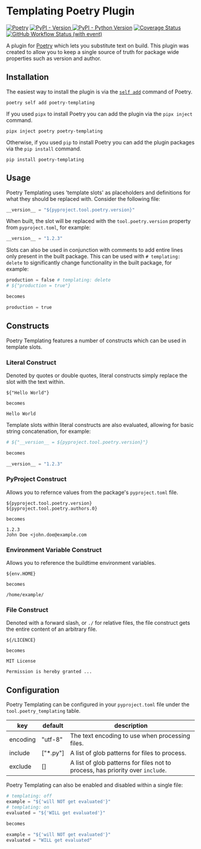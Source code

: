 # Templating Poetry Plugin

[![Poetry](https://img.shields.io/endpoint?url=https://python-poetry.org/badge/v0.json)](https://python-poetry.org/)
[![PyPI - Version](https://img.shields.io/pypi/v/poetry-templating)
](https://pypi.org/project/poetry-templating/)
[![PyPI - Python Version](https://img.shields.io/pypi/pyversions/poetry-templating)](https://pypi.org/project/poetry-templating/)
[![Coverage Status](https://img.shields.io/coverallsCoverage/github/NimajnebEC/poetry-templating)](https://coveralls.io/github/NimajnebEC/poetry-templating?branch=main)
[![GitHub Workflow Status (with event)](https://img.shields.io/github/actions/workflow/status/nimajnebec/poetry-templating/test.yml)
](https://github.com/NimajnebEC/poetry-templating/actions)

A plugin for [Poetry](https://python-poetry.org/) which lets you substitute text on build. This plugin was created to allow you to keep a single source of truth for package wide properties such as version and author.

## Installation

The easiest way to install the plugin is via the [`self add`](https://python-poetry.org/docs/cli/#self-add) command of Poetry.

```
poetry self add poetry-templating
```

If you used `pipx` to install Poetry you can add the plugin via the `pipx inject` command.

```
pipx inject poetry poetry-templating
```

Otherwise, if you used `pip` to install Poetry you can add the plugin packages via the `pip install` command.

```
pip install poetry-templating
```

## Usage

Poetry Templating uses 'template slots' as placeholders and definitions for what they should be replaced with. Consider the following file:

```py
__version__ = "${pyproject.tool.poetry.version}"
```

When built, the slot will be replaced with the `tool.poetry.version` property from `pyproject.toml`, for example:

```py
__version__ = "1.2.3"
```

Slots can also be used in conjunction with comments to add entire lines only present in the built package. This can be used with `# templating: delete` to significantly change functionality in the built package, for example:

```py
production = false # templating: delete
# ${"production = true"}

becomes

production = true
```

## Constructs

Poetry Templating features a number of constructs which can be used in template slots.

### Literal Construct

Denoted by quotes or double quotes, literal constructs simply replace the slot with the text within.

```
${"Hello World"}

becomes

Hello World
```

Template slots within literal constructs are also evaluated, allowing for basic string concatenation, for example:

```py
# ${"__version__ = ${pyproject.tool.poetry.version}"}

becomes

__version__ = "1.2.3"

```

### PyProject Construct

Allows you to refernce values from the package's `pyproject.toml` file.

```
${pyproject.tool.poetry.version}
${pyproject.tool.poetry.authors.0}

becomes

1.2.3
John Doe <john.doe@example.com
```

### Environment Variable Construct

Allows you to reference the buildtime environment variables.

```
${env.HOME}

becomes

/home/example/
```

### File Construct

Denoted with a forward slash, or `./` for relative files, the file construct gets the entire content of an arbitrary file.

```
${/LICENCE}

becomes

MIT License

Permission is hereby granted ...
```

## Configuration

Poetry Templating can be configured in your `pyproject.toml` file under the `tool.poetry_templating` table.

| key      | default   | description                                                                    |
| -------- | --------- | ------------------------------------------------------------------------------ |
| encoding | "utf-8"   | The text encoding to use when processing files.                                |
| include  | ["\*.py"] | A list of glob patterns for files to process.                                  |
| exclude  | []        | A list of glob patterns for files not to process, has priority over `include`. |

Poetry Templating can also be enabled and disabled within a single file:

```py
# templating: off
example = "${'will NOT get evaluated'}"
# templating: on
evaluated = "${'WILL get evaluated'}"

becomes

example = "${'will NOT get evaluated'}"
evaluated = "WILL get evaluated"
```
